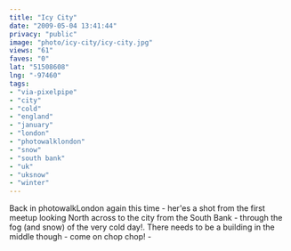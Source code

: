 ```yaml
---
title: "Icy City"
date: "2009-05-04 13:41:44"
privacy: "public"
image: "photo/icy-city/icy-city.jpg"
views: "61"
faves: "0"
lat: "51508608"
lng: "-97460"
tags:
- "via-pixelpipe"
- "city"
- "cold"
- "england"
- "january"
- "london"
- "photowalklondon"
- "snow"
- "south bank"
- "uk"
- "uksnow"
- "winter"
---
```

Back in photowalkLondon again this time - her'es a shot from the first meetup looking North across to the city from the South Bank - through the fog (and snow) of the very cold day!. There needs to be a building in the middle though - come on chop chop! - <a href="/photos/2009/05/04/icy-city"></a>
